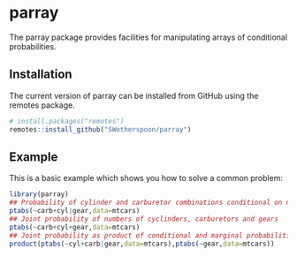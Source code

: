 
# parray

<!-- badges: start -->
<!-- badges: end -->

The parray package provides facilities for manipulating arrays of conditional probabilities.

## Installation

The current version of parray can be installed from GitHub using the remotes package. 
```r
# install.packages("remotes")
remotes::install_github("SWotherspoon/parray")
```

## Example

This is a basic example which shows you how to solve a common problem:

``` r
library(parray)
## Probability of cylinder and carburetor combinations conditional on numbers of gears
ptabs(~carb+cyl|gear,data=mtcars)
## Joint probability of numbers of cyclinders, carburetors and gears
ptabs(~carb+cyl+gear,data=mtcars)
## Joint probability as product of conditional and marginal probabilities
product(ptabs(~cyl+carb|gear,data=mtcars),ptabs(~gear,data=mtcars))
```

